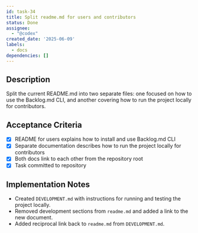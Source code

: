 ```yaml
---
id: task-34
title: Split readme.md for users and contributors
status: Done
assignee:
  - "@codex"
created_date: '2025-06-09'
labels:
  - docs
dependencies: []
---
```


## Description

Split the current README.md into two separate files: one focused on how to use the Backlog.md CLI, and another covering how to run the project locally for contributors.

## Acceptance Criteria
- [x] README for users explains how to install and use Backlog.md CLI
- [x] Separate documentation describes how to run the project locally for contributors
- [x] Both docs link to each other from the repository root
- [x] Task committed to repository

## Implementation Notes
- Created `DEVELOPMENT.md` with instructions for running and testing the project locally.
- Removed development sections from `readme.md` and added a link to the new document.
- Added reciprocal link back to `readme.md` from `DEVELOPMENT.md`.
